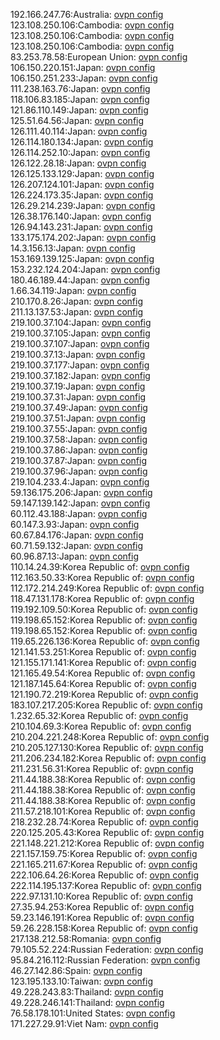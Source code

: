 192.166.247.76:Australia: [ovpn config](vpn/192_166_247_76.ovpn)  
123.108.250.106:Cambodia: [ovpn config](vpn/123_108_250_106.ovpn)  
123.108.250.106:Cambodia: [ovpn config](vpn/123_108_250_106.ovpn)  
123.108.250.106:Cambodia: [ovpn config](vpn/123_108_250_106.ovpn)  
83.253.78.58:European Union: [ovpn config](vpn/83_253_78_58.ovpn)  
106.150.220.151:Japan: [ovpn config](vpn/106_150_220_151.ovpn)  
106.150.251.233:Japan: [ovpn config](vpn/106_150_251_233.ovpn)  
111.238.163.76:Japan: [ovpn config](vpn/111_238_163_76.ovpn)  
118.106.83.185:Japan: [ovpn config](vpn/118_106_83_185.ovpn)  
121.86.110.149:Japan: [ovpn config](vpn/121_86_110_149.ovpn)  
125.51.64.56:Japan: [ovpn config](vpn/125_51_64_56.ovpn)  
126.111.40.114:Japan: [ovpn config](vpn/126_111_40_114.ovpn)  
126.114.180.134:Japan: [ovpn config](vpn/126_114_180_134.ovpn)  
126.114.252.10:Japan: [ovpn config](vpn/126_114_252_10.ovpn)  
126.122.28.18:Japan: [ovpn config](vpn/126_122_28_18.ovpn)  
126.125.133.129:Japan: [ovpn config](vpn/126_125_133_129.ovpn)  
126.207.124.101:Japan: [ovpn config](vpn/126_207_124_101.ovpn)  
126.224.173.35:Japan: [ovpn config](vpn/126_224_173_35.ovpn)  
126.29.214.239:Japan: [ovpn config](vpn/126_29_214_239.ovpn)  
126.38.176.140:Japan: [ovpn config](vpn/126_38_176_140.ovpn)  
126.94.143.231:Japan: [ovpn config](vpn/126_94_143_231.ovpn)  
133.175.174.202:Japan: [ovpn config](vpn/133_175_174_202.ovpn)  
14.3.156.13:Japan: [ovpn config](vpn/14_3_156_13.ovpn)  
153.169.139.125:Japan: [ovpn config](vpn/153_169_139_125.ovpn)  
153.232.124.204:Japan: [ovpn config](vpn/153_232_124_204.ovpn)  
180.46.189.44:Japan: [ovpn config](vpn/180_46_189_44.ovpn)  
1.66.34.119:Japan: [ovpn config](vpn/1_66_34_119.ovpn)  
210.170.8.26:Japan: [ovpn config](vpn/210_170_8_26.ovpn)  
211.13.137.53:Japan: [ovpn config](vpn/211_13_137_53.ovpn)  
219.100.37.104:Japan: [ovpn config](vpn/219_100_37_104.ovpn)  
219.100.37.105:Japan: [ovpn config](vpn/219_100_37_105.ovpn)  
219.100.37.107:Japan: [ovpn config](vpn/219_100_37_107.ovpn)  
219.100.37.13:Japan: [ovpn config](vpn/219_100_37_13.ovpn)  
219.100.37.177:Japan: [ovpn config](vpn/219_100_37_177.ovpn)  
219.100.37.182:Japan: [ovpn config](vpn/219_100_37_182.ovpn)  
219.100.37.19:Japan: [ovpn config](vpn/219_100_37_19.ovpn)  
219.100.37.31:Japan: [ovpn config](vpn/219_100_37_31.ovpn)  
219.100.37.49:Japan: [ovpn config](vpn/219_100_37_49.ovpn)  
219.100.37.51:Japan: [ovpn config](vpn/219_100_37_51.ovpn)  
219.100.37.55:Japan: [ovpn config](vpn/219_100_37_55.ovpn)  
219.100.37.58:Japan: [ovpn config](vpn/219_100_37_58.ovpn)  
219.100.37.86:Japan: [ovpn config](vpn/219_100_37_86.ovpn)  
219.100.37.87:Japan: [ovpn config](vpn/219_100_37_87.ovpn)  
219.100.37.96:Japan: [ovpn config](vpn/219_100_37_96.ovpn)  
219.104.233.4:Japan: [ovpn config](vpn/219_104_233_4.ovpn)  
59.136.175.206:Japan: [ovpn config](vpn/59_136_175_206.ovpn)  
59.147.139.142:Japan: [ovpn config](vpn/59_147_139_142.ovpn)  
60.112.43.188:Japan: [ovpn config](vpn/60_112_43_188.ovpn)  
60.147.3.93:Japan: [ovpn config](vpn/60_147_3_93.ovpn)  
60.67.84.176:Japan: [ovpn config](vpn/60_67_84_176.ovpn)  
60.71.59.132:Japan: [ovpn config](vpn/60_71_59_132.ovpn)  
60.96.87.13:Japan: [ovpn config](vpn/60_96_87_13.ovpn)  
110.14.24.39:Korea Republic of: [ovpn config](vpn/110_14_24_39.ovpn)  
112.163.50.33:Korea Republic of: [ovpn config](vpn/112_163_50_33.ovpn)  
112.172.214.249:Korea Republic of: [ovpn config](vpn/112_172_214_249.ovpn)  
118.47.131.178:Korea Republic of: [ovpn config](vpn/118_47_131_178.ovpn)  
119.192.109.50:Korea Republic of: [ovpn config](vpn/119_192_109_50.ovpn)  
119.198.65.152:Korea Republic of: [ovpn config](vpn/119_198_65_152.ovpn)  
119.198.65.152:Korea Republic of: [ovpn config](vpn/119_198_65_152.ovpn)  
119.65.226.136:Korea Republic of: [ovpn config](vpn/119_65_226_136.ovpn)  
121.141.53.251:Korea Republic of: [ovpn config](vpn/121_141_53_251.ovpn)  
121.155.171.141:Korea Republic of: [ovpn config](vpn/121_155_171_141.ovpn)  
121.165.49.54:Korea Republic of: [ovpn config](vpn/121_165_49_54.ovpn)  
121.187.145.64:Korea Republic of: [ovpn config](vpn/121_187_145_64.ovpn)  
121.190.72.219:Korea Republic of: [ovpn config](vpn/121_190_72_219.ovpn)  
183.107.217.205:Korea Republic of: [ovpn config](vpn/183_107_217_205.ovpn)  
1.232.65.32:Korea Republic of: [ovpn config](vpn/1_232_65_32.ovpn)  
210.104.69.3:Korea Republic of: [ovpn config](vpn/210_104_69_3.ovpn)  
210.204.221.248:Korea Republic of: [ovpn config](vpn/210_204_221_248.ovpn)  
210.205.127.130:Korea Republic of: [ovpn config](vpn/210_205_127_130.ovpn)  
211.206.234.182:Korea Republic of: [ovpn config](vpn/211_206_234_182.ovpn)  
211.231.56.31:Korea Republic of: [ovpn config](vpn/211_231_56_31.ovpn)  
211.44.188.38:Korea Republic of: [ovpn config](vpn/211_44_188_38.ovpn)  
211.44.188.38:Korea Republic of: [ovpn config](vpn/211_44_188_38.ovpn)  
211.44.188.38:Korea Republic of: [ovpn config](vpn/211_44_188_38.ovpn)  
211.57.218.101:Korea Republic of: [ovpn config](vpn/211_57_218_101.ovpn)  
218.232.28.74:Korea Republic of: [ovpn config](vpn/218_232_28_74.ovpn)  
220.125.205.43:Korea Republic of: [ovpn config](vpn/220_125_205_43.ovpn)  
221.148.221.212:Korea Republic of: [ovpn config](vpn/221_148_221_212.ovpn)  
221.157.159.75:Korea Republic of: [ovpn config](vpn/221_157_159_75.ovpn)  
221.165.211.67:Korea Republic of: [ovpn config](vpn/221_165_211_67.ovpn)  
222.106.64.26:Korea Republic of: [ovpn config](vpn/222_106_64_26.ovpn)  
222.114.195.137:Korea Republic of: [ovpn config](vpn/222_114_195_137.ovpn)  
222.97.131.10:Korea Republic of: [ovpn config](vpn/222_97_131_10.ovpn)  
27.35.94.253:Korea Republic of: [ovpn config](vpn/27_35_94_253.ovpn)  
59.23.146.191:Korea Republic of: [ovpn config](vpn/59_23_146_191.ovpn)  
59.26.228.158:Korea Republic of: [ovpn config](vpn/59_26_228_158.ovpn)  
217.138.212.58:Romania: [ovpn config](vpn/217_138_212_58.ovpn)  
79.105.52.224:Russian Federation: [ovpn config](vpn/79_105_52_224.ovpn)  
95.84.216.112:Russian Federation: [ovpn config](vpn/95_84_216_112.ovpn)  
46.27.142.86:Spain: [ovpn config](vpn/46_27_142_86.ovpn)  
123.195.133.10:Taiwan: [ovpn config](vpn/123_195_133_10.ovpn)  
49.228.243.83:Thailand: [ovpn config](vpn/49_228_243_83.ovpn)  
49.228.246.141:Thailand: [ovpn config](vpn/49_228_246_141.ovpn)  
76.58.178.101:United States: [ovpn config](vpn/76_58_178_101.ovpn)  
171.227.29.91:Viet Nam: [ovpn config](vpn/171_227_29_91.ovpn)  
